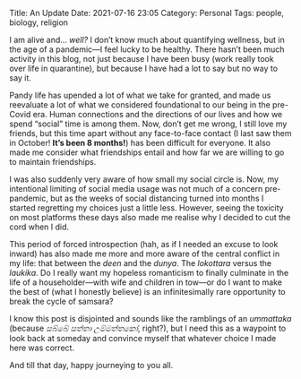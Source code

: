 Title: An Update
Date: 2021-07-16 23:05
Category: Personal
Tags: people, biology, religion

I am alive and... _well?_ I don’t know much about quantifying wellness,
but in the age of a pandemic—I feel lucky to be healthy. There hasn’t
been much activity in this blog, not just because I have been busy (work
really took over life in quarantine), but because I have had a lot to
say but no way to say it.

Pandy life has upended a lot of what we take for granted, and made us
reevaluate a lot of what we considered foundational to our being in the
pre-Covid era. Human connections and the directions of our lives and how
we spend “social” time is among them. Now, don’t get me wrong, I still
love my friends, but this time apart without any face-to-face contact (I
last saw them in October! **It’s been 8 months!**) has been difficult for
everyone. It also made me consider what friendships entail and how far
we are willing to go to maintain friendships.

I was also suddenly very aware of how small my social circle is. Now, my
intentional limiting of social media usage was not much of a concern
pre-pandemic, but as the weeks of social distancing turned into months
I started regretting my choices just a little less. However, seeing the
toxicity on most platforms these days also made me realise why I decided
to cut the cord when I did.

This period of forced introspection (hah, as if I needed an excuse to look
inward) has also made me more and more aware of the central conflict in my
life: that between the _deen_ and the _dunya_. The _lokottara_ versus the
_laukika_. Do I really want my hopeless romanticism to finally culminate
in the life of a householder—with wife and children in tow—or do I want
to make the best of (what I honestly believe) is an infinitesimally rare
opportunity to break the cycle of samsara?

I know this post is disjointed and sounds like the ramblings of an
_ummattaka_ (because _සබ්බේ සත්තා උම්මත්තකෝ_, right?), but I need this as a
waypoint to look back at someday and convince myself that whatever choice
I made here was correct.

And till that day, happy journeying to you all.
